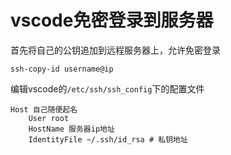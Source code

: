 # vscode免密登录到服务器



首先将自己的公钥追加到远程服务器上，允许免密登录

```
ssh-copy-id username@ip
```

编辑vscode的`/etc/ssh/ssh_config`下的配置文件

```
Host 自己随便起名
	User root
	HostName 服务器ip地址
	IdentityFile ~/.ssh/id_rsa # 私钥地址
```

